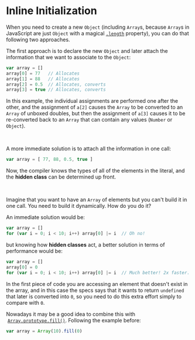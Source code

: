 # Inline Initialization

When you need to create a new `Object` (including `Array`s, because `Array`s in JavaScript are just `Object` with a magical [`.length`](https://developer.mozilla.org/en-US/docs/Web/JavaScript/Reference/Global_Objects/Array/length) property), you can do that following two approaches.

The first approach is to declare the new `Object` and later attach the information that we want to associate to the `Object`:

```js
var array = []
array[0] = 77   // Allocates
array[1] = 88   // Allocates
array[2] = 0.5  // Allocates, converts
array[3] = true // Allocates, converts
```

In this example, the individual assignments are performed one after the other, and the assignment of `a[2]` causes the `Array` to be converted to an `Array` of unboxed doubles, but then the assignment of `a[3]` causes it to be re-converted back to an `Array` that can contain any values (`Number` or `Object`).

<br>

A more immediate solution is to attach all the information in one call:

```js
var array = [ 77, 88, 0.5, true ]
```

Now, the compiler knows the types of all of the elements in the literal, and the **hidden class** can be determined up front.

<br>

Imagine that you want to have an `Array` of elements but you can't build it in one call. You need to build it dynamically. How do you do it?

An immediate solution would be:


```js
var array = []
for (var i = 0; i < 10; i++) array[0] |= i  // Oh no!
```

but knowing how **hidden classes** act, a better solution in terms of performance would be:

```js
var array = []
array[0] = 0
for (var i = 0; i < 10; i++) array[0] |= i  // Much better! 2x faster.
```

In the first piece of code you are accessing an element that doesn't exist in the array, and in this case the specs says that it wants to return `undefined` that later is converted into `0`, so you need to do this extra effort simply to compare with `0`.

Nowadays it may be a good idea to combine this with  [`Array.prototype.fill()`](https://developer.mozilla.org/en-US/docs/Web/JavaScript/Reference/Global_Objects/Array/fill). Following the example before:

```js
var array = Array(10).fill(0)
```
